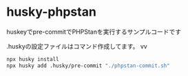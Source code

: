 # husky-phpstan

huskeyでpre-commitでPHPStanを実行するサンプルコードです

.huskyの設定ファイルはコマンド作成してます。
vv

```bash
npx husky install
npx husky add .husky/pre-commit "./phpstan-commit.sh"
```
